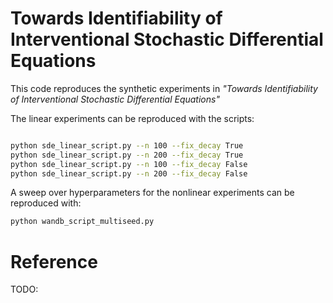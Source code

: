 # Towards Identifiability of Interventional Stochastic Differential Equations

This code reproduces the synthetic experiments in *"Towards Identifiability of Interventional Stochastic Differential Equations"*


The linear experiments can be reproduced with the scripts:
```bash

python sde_linear_script.py --n 100 --fix_decay True
python sde_linear_script.py --n 200 --fix_decay True
python sde_linear_script.py --n 100 --fix_decay False
python sde_linear_script.py --n 200 --fix_decay False
```

A sweep over hyperparameters for the nonlinear experiments can be reproduced with:
```bash
python wandb_script_multiseed.py
```

# Reference

TODO:
